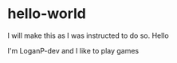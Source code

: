 # hello-world
I will make this as I was instructed to do so. 
Hello

I'm LoganP-dev and I like to play games
